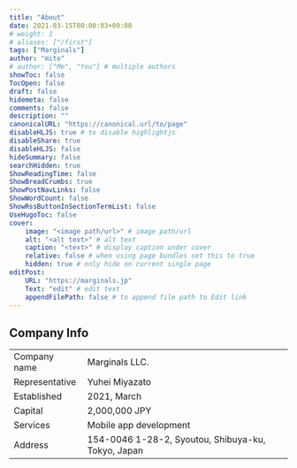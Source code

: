 ```yaml
---
title: "About"
date: 2021-03-15T00:00:03+09:00
# weight: 1
# aliases: ["/first"]
tags: ["Marginals"]
author: "mito"
# author: ["Me", "You"] # multiple authors
showToc: false
TocOpen: false
draft: false
hidemeta: false
comments: false
description: ""
canonicalURL: "https://canonical.url/to/page"
disableHLJS: true # to disable highlightjs
disableShare: true
disableHLJS: false
hideSummary: false
searchHidden: true
ShowReadingTime: false
ShowBreadCrumbs: true
ShowPostNavLinks: false
ShowWordCount: false
ShowRssButtonInSectionTermList: false
UseHugoToc: false
cover:
    image: "<image path/url>" # image path/url
    alt: "<alt text>" # alt text
    caption: "<text>" # display caption under cover
    relative: false # when using page bundles set this to true
    hidden: true # only hide on current single page
editPost:
    URL: "https://marginals.jp"
    Text: "edit" # edit text
    appendFilePath: false # to append file path to Edit link
---
```


## Company Info

|                |                                                    |
| -------------- | -------------------------------------------------- |
| Company name   | Marginals LLC.                                     |
| Representative | Yuhei Miyazato                                     |
| Established    | 2021, March                                        |
| Capital        | 2,000,000 JPY                                      |
| Services       | Mobile app development                             |
| Address        | 154-0046 1-28-2, Syoutou, Shibuya-ku, Tokyo, Japan |
